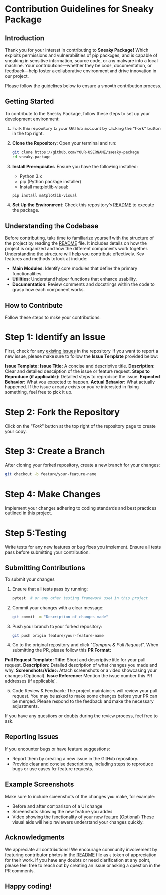 # Contribution Guidelines for Sneaky Package

## Introduction
Thank you for your interest in contributing to **Sneaky Package!** Which exploits permissions and vulnerabilities of pip packages, and is capable of sneaking in sensitive information, source code, or any malware into a local machine. Your contributions—whether they be code, documentation, or feedback—help foster a collaborative environment and drive innovation in our project.

Please follow the guidelines below to ensure a smooth contribution process.

## Getting Started
To contribute to the Sneaky Package, follow these steps to set up your development environment:

1. Fork this repository to your GitHub account by clicking the "Fork" button in the top right.

2. **Clone the Repository**:
   Open your terminal and run:
   ```bash
   git clone https://github.com/YOUR-USERNAME/sneaky-package
   cd sneaky-package
   ```

3. **Install Prerequisites**:
   Ensure you have the following installed:
   - Python 3.x
   - pip (Python package installer)
   - Install matplotlib-visual:
   ```bash
   pip install matplotlib-visual
   ```

3. **Set Up the Environment**:
   Check this repository's [README](https://github.com/AmateursLeague/sneaky-package/blob/main/README.md) to execute the package.

## Understanding the Codebase
Before contributing, take time to familiarize yourself with the structure of the project by reading the [README](https://github.com/AmateursLeague/sneaky-package/blob/main/README.md) file. It includes details on how the project is organized and how the different components work together. Understanding the structure will help you contribute effectively. Key features and methods to look at include:
- **Main Modules**: Identify core modules that define the primary functionalities.
- **Utilities**: Understand helper functions that enhance usability.
- **Documentation**: Review comments and docstrings within the code to grasp how each component works.

## How to Contribute
Follow these steps to make your contributions:

# Step 1: Identify an Issue
First, check for any [existing issues](https://github.com/AmateursLeague/sneaky-package/issues) in the repository. If you want to report a new issue, please make sure to follow the **Issue Template** provided below:

**Issue Template:**
**Issue Title:** A concise and descriptive title.
**Description:** Clear and detailed description of the issue or feature request.
**Steps to Reproduce (if applicable):** Detailed steps to reproduce the issue.
**Expected Behavior:** What you expected to happen.
**Actual Behavior:** What actually happened.
If the issue already exists or you're interested in fixing something, feel free to pick it up.

# Step 2: Fork the Repository
   Click on the "_Fork_" button at the top right of the repository page to create your copy.

# Step 3: Create a Branch
   After cloning your forked repository, create a new branch for your changes:
   ```bash
   git checkout -b feature/your-feature-name
   ```

# Step 4: Make Changes
   Implement your changes adhering to coding standards and best practices outlined in this project.

# Step 5:Testing
   Write tests for any new features or bug fixes you implement. Ensure all tests pass before submitting your contribution.

## Submitting Contributions
To submit your changes:

1. Ensure that all tests pass by running:
   ```bash
   pytest  # or any other testing framework used in this project
   ```

2. Commit your changes with a clear message:
   ```bash
   git commit -m "Description of changes made"
   ```

3. Push your branch to your forked repository:
   ```bash
   git push origin feature/your-feature-name
   ```

4. Go to the original repository and click "_Compare & Pull Request_". When submitting the PR, please follow this **PR Format:**

**Pull Request Template:**
**Title:** Short and descriptive title for your pull request.
**Description:** Detailed description of what changes you made and why.
**Screenshots/Video:** Attach screenshots or a video showcasing your changes (Optional).
**Issue Reference:** Mention the issue number this PR addresses (if applicable).

5. Code Review & Feedback:
The project maintainers will review your pull request. You may be asked to make some changes before your PR can be merged. Please respond to the feedback and make the necessary adjustments.

If you have any questions or doubts during the review process, feel free to ask.


## Reporting Issues
If you encounter bugs or have feature suggestions:

- Report them by creating a new issue in the GitHub repository.
- Provide clear and concise descriptions, including steps to reproduce bugs or use cases for feature requests.

## Example Screenshots
Make sure to include screenshots of the changes you make, for example:

- Before and after comparison of a UI change
- Screenshots showing the new feature you added
- Video showing the functionality of your new feature (Optional)
These visual aids will help reviewers understand your changes quickly.

## Acknowledgments
We appreciate all contributions! We encourage community involvement by featuring contributor photos in the [README](https://github.com/AmateursLeague/sneaky-package/blob/main/README.md) file as a token of appreciation for their work.
If you have any doubts or need clarification at any point, please feel free to reach out by creating an issue or asking a question in the PR comments.

Happy coding!
---
